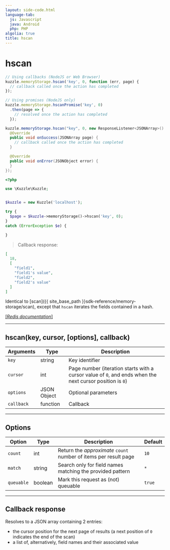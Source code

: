 ```yaml
---
layout: side-code.html
language-tab:
  js: Javascript
  java: Android
  php: PHP
algolia: true
title: hscan
---
```


# hscan

```js
// Using callbacks (NodeJS or Web Browser)
kuzzle.memoryStorage.hscan('key', 0, function (err, page) {
  // callback called once the action has completed
});

// Using promises (NodeJS only)
kuzzle.memoryStorage.hscanPromise('key', 0)
  .then(page => {
    // resolved once the action has completed
  });
```

```java
kuzzle.memoryStorage.hscan("key", 0, new ResponseListener<JSONArray>() {
  @Override
  public void onSuccess(JSONArray page) {
    // callback called once the action has completed
  }

  @Override
  public void onError(JSONObject error) {
  }
});
```

```php
<?php

use \Kuzzle\Kuzzle;


$kuzzle = new Kuzzle('localhost');

try {
  $page = $kuzzle->memoryStorage()->hscan('key', 0);
}
catch (ErrorException $e) {

}
```

> Callback response:

```json
[
  18,
  [
    "field1",
    "field1's value",
    "field2",
    "field2's value"
  ]
]
```

Identical to [scan]({{ site_base_path }}sdk-reference/memory-storage/scan), except that `hscan` iterates the fields contained in a hash.  

[[_Redis documentation_]](https://redis.io/commands/hscan)

---

## hscan(key, cursor, [options], callback)

| Arguments | Type | Description |
|---------------|---------|----------------------------------------|
| `key` | string | Key identifier |
| `cursor` | int | Page number (iteration starts with a cursor value of `0`, and ends when the next cursor position is `0`) |
| `options` | JSON Object | Optional parameters |
| `callback` | function | Callback |

---

## Options

| Option | Type | Description | Default |
|--------|------|-------------|---------|
| `count` | int | Return the _approximate_ `count` number of items per result page | `10` |
| `match` | string | Search only for field names matching the provided pattern | `*` |
| `queuable` | boolean | Mark this request as (not) queuable | `true` |

---

## Callback response

Resolves to a JSON array containing 2 entries:

* the cursor position for the next page of results (a next position of `0` indicates the end of the scan)
* a list of, alternatively, field names and their associated value
